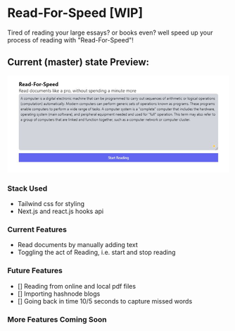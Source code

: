 # Read-For-Speed [WIP]

Tired of reading your large essays? or books even? well speed up your process of reading with "Read-For-Speed"!

## **Current (master) state Preview:**

![First Capture](./github/first_capture.jpg)

### Stack Used

- Tailwind css for styling
- Next.js and react.js hooks api

### Current Features

- Read documents by manually adding text
- Toggling the act of Reading, i.e. start and stop reading

### Future Features

- [] Reading from online and local pdf files
- [] Importing hashnode blogs
- [] Going back in time 10/5 seconds to capture missed words

### **More Features Coming Soon**
